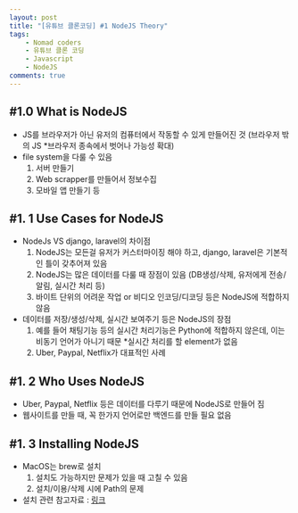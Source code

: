 ```yaml
---
layout: post
title: "[유튜브 클론코딩] #1 NodeJS Theory"
tags: 
    - Nomad coders
    - 유튜브 클론 코딩
    - Javascript
    - NodeJS
comments: true
---
```


## #1.0 What is NodeJS
* JS를 브라우저가 아닌 유저의 컴퓨터에서 작동할 수 있게 만들어진 것 (브라우저 밖의 JS *브라우저 종속에서 벗어나 가능성 확대)
* file system을 다룰 수 있음
    1. 서버 만들기
    2. Web scrapper를 만들어서 정보수집
    3. 모바일 앱 만들기 등


## #1. 1 Use Cases for NodeJS
* NodeJs VS django, laravel의 차이점
    1. NodeJS는 모든걸 유저가 커스터마이징 해야 하고, django, laravel은 기본적인 틀이 갖추어져 있음
    2. NodeJS는 많은 데이터를 다룰 때 장점이 있음 (DB생성/삭제, 유저에게 전송/알림, 실시간 처리 등)
    3. 바이트 단위의 어려운 작업 or 비디오 인코딩/디코딩 등은 NodeJS에 적합하지 않음
* 데이터를 저장/생성/삭제, 실시간 보여주기 등은 NodeJS의 장점
    1. 예를 들어 채팅기능 등의 실시간 처리기능은 Python에 적합하지 않은데, 이는 비동기 언어가 아니기 때문 *실시간 처리를 할 element가 없음
    2. Uber, Paypal, Netflix가 대표적인 사례


## #1. 2 Who Uses NodeJS
* Uber, Paypal, Netflix 등은 데이터를 다루기 때문에 NodeJS로 만들어 짐
* 웹사이트를 만들 때, 꼭 한가지 언어로만 백엔드를 만들 필요 없음


## #1. 3 Installing NodeJS
* MacOS는 brew로 설치
    1. 설치도 가능하지만 문제가 있을 때 고칠 수 있음
    2. 설치/이용/삭제 시에 Path의 문제
* 설치 관련 참고자료 : [링크](https://www.dyclassroom.com/howto-mac/how-to-install-nodejs-and-npm-on-mac-using-homebrew)